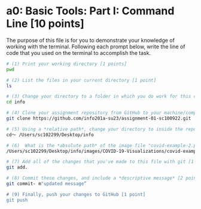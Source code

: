 # a0: Basic Tools: Part I: Command Line [10 points]

The purpose of this file is for you to demonstrate your knowledge of working with the terminal. Following each prompt below, write the line of code that you used on the terminal to accomplish the task.

```bash
# (1) Print your working directory [1 points]
pwd

# (2) List the files in your current directory [1 point]
ls

# (3) Change your directory to a folder in which you do work for this class (if you haven't created such a folder, please do so now — perhaps titled "INFO201") [1 point]
cd info

# (4) Clone your assignment repository from GitHub to your machine/computer [1 point]
git clone https://github.com/info201a-su23/assignment-01-sc100922.git

# (5) Using a *relative path*, change your directory to inside the repository you just cloned [1 point]
cd～ /Users/sc102299/Desktop/info

# (6)  What is the *absolute path* of the image file "covid-example-2.png"? (You can answer the absolute path on your own computer, or the absolute path only within the GitHub repository) [1 points]
/Users/sc102299/Desktop/info/images/COVID-19-Visualizations/covid-example-2.png

# (7) Add all of the changes that you've made to this file with git [1 point]
git add.

# (8) Commit these changes, and include a *descriptive message* [2 points]
git commit- m"updated message”

# (9) Finally, push your changes to GitHub [1 point]
git push

```
